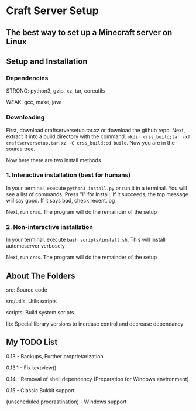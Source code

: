 # Craft Server Setup
## The best way to set up a Minecraft server on Linux

## Setup and Installation

### Dependencies

STRONG: python3, gzip, xz, tar, coreutils

WEAK: gcc, make, java

### Downloading

First, download craftserversetup.tar.xz or download the github repo. Next, extract it into a build directory with the command: `mkdir crss_build;tar -xf craftserversetup.tar.xz -C crss_build;cd build`. Now you are in the source tree.

Now here there are two install methods

### 1. Interactive installation (best for humans)

In your terminal, execute `python3 install.py` or run it in a terminal. You will see a list of commands. Press "I" for Install. If it succeeds, the top message will say good. If it says bad, check recent.log

Next, run `crss`. The program will do the remainder of the setup

### 2. Non-interactive installation

In your terminal, execute `bash scripts/install.sh`. This will install automcserver verbosely

Next, run `crss`. The program will do the remainder of the setup

## About The Folders

src: Source code

src/utils: Utils scripts

scripts: Build system scripts

lib: Special library versions to increase control and decrease dependancy

## My TODO List

0.13 - Backups, Further proprietarization

0.13.1 - Fix textview()

0.14 - Removal of shell dependency (Preparation for Windows environment)

0.15 - Classic Bukkit support

(unscheduled procrastination) - Windows support